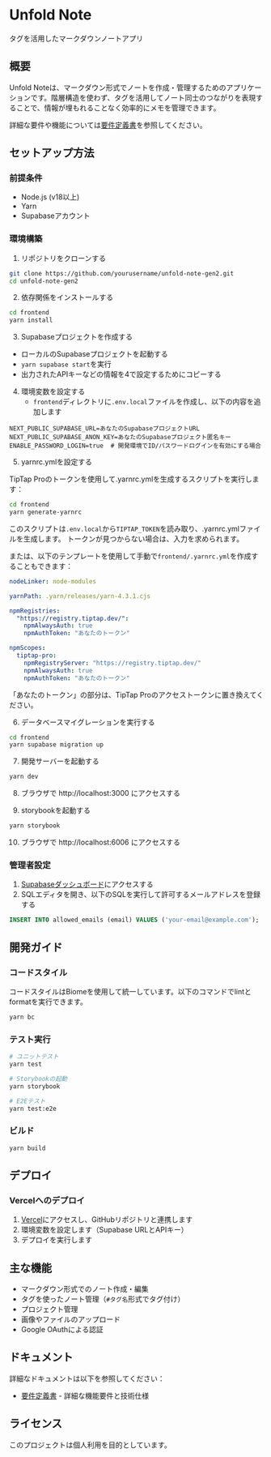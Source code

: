 # Unfold Note

タグを活用したマークダウンノートアプリ

## 概要

Unfold Noteは、マークダウン形式でノートを作成・管理するためのアプリケーションです。階層構造を使わず、タグを活用してノート同士のつながりを表現することで、情報が埋もれることなく効率的にメモを管理できます。

詳細な要件や機能については[要件定義書](docs/requirements.md)を参照してください。

## セットアップ方法

### 前提条件

- Node.js (v18以上)
- Yarn
- Supabaseアカウント

### 環境構築

1. リポジトリをクローンする

```bash
git clone https://github.com/yourusername/unfold-note-gen2.git
cd unfold-note-gen2
```

2. 依存関係をインストールする

```bash
cd frontend
yarn install
```

3. Supabaseプロジェクトを作成する
  - ローカルのSupabaseプロジェクトを起動する
  - `yarn supabase start`を実行
  - 出力されたAPIキーなどの情報を4で設定するためにコピーする

4. 環境変数を設定する
   - `frontend`ディレクトリに`.env.local`ファイルを作成し、以下の内容を追加します

```
NEXT_PUBLIC_SUPABASE_URL=あなたのSupabaseプロジェクトURL
NEXT_PUBLIC_SUPABASE_ANON_KEY=あなたのSupabaseプロジェクト匿名キー
ENABLE_PASSWORD_LOGIN=true  # 開発環境でID/パスワードログインを有効にする場合
```

5. yarnrc.ymlを設定する

TipTap Proのトークンを使用して.yarnrc.ymlを生成するスクリプトを実行します：

```bash
cd frontend
yarn generate-yarnrc
```

このスクリプトは`.env.local`から`TIPTAP_TOKEN`を読み取り、.yarnrc.ymlファイルを生成します。
トークンが見つからない場合は、入力を求められます。

または、以下のテンプレートを使用して手動で`frontend/.yarnrc.yml`を作成することもできます：

```yml
nodeLinker: node-modules

yarnPath: .yarn/releases/yarn-4.3.1.cjs

npmRegistries:
  "https://registry.tiptap.dev/":
    npmAlwaysAuth: true
    npmAuthToken: "あなたのトークン"

npmScopes:
  tiptap-pro:
    npmRegistryServer: "https://registry.tiptap.dev/"
    npmAlwaysAuth: true
    npmAuthToken: "あなたのトークン"
```

「あなたのトークン」の部分は、TipTap Proのアクセストークンに置き換えてください。

6. データベースマイグレーションを実行する

```bash
cd frontend
yarn supabase migration up
```

7. 開発サーバーを起動する

```bash
yarn dev
```

8. ブラウザで http://localhost:3000 にアクセスする

9. storybookを起動する

```bash
yarn storybook
```

10. ブラウザで http://localhost:6006 にアクセスする

### 管理者設定

1. [Supabaseダッシュボード](http://127.0.0.1:54323)にアクセスする
2. SQLエディタを開き、以下のSQLを実行して許可するメールアドレスを登録する

```sql
INSERT INTO allowed_emails (email) VALUES ('your-email@example.com');
```

## 開発ガイド

### コードスタイル

コードスタイルはBiomeを使用して統一しています。以下のコマンドでlintとformatを実行できます。

```bash
yarn bc
```

### テスト実行

```bash
# ユニットテスト
yarn test

# Storybookの起動
yarn storybook

# E2Eテスト
yarn test:e2e
```

### ビルド

```bash
yarn build
```

## デプロイ

### Vercelへのデプロイ

1. [Vercel](https://vercel.com/)にアクセスし、GitHubリポジトリと連携します
2. 環境変数を設定します（Supabase URLとAPIキー）
3. デプロイを実行します

## 主な機能

- マークダウン形式でのノート作成・編集
- タグを使ったノート管理（`#タグ名`形式でタグ付け）
- プロジェクト管理
- 画像やファイルのアップロード
- Google OAuthによる認証

## ドキュメント

詳細なドキュメントは以下を参照してください：

- [要件定義書](docs/requirements.md) - 詳細な機能要件と技術仕様

## ライセンス

このプロジェクトは個人利用を目的としています。

